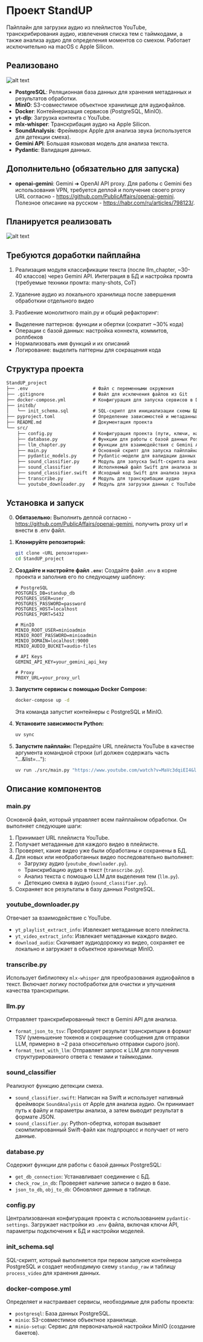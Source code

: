 # Проект StandUP

Пайплайн для загрузки аудио из плейлистов YouTube, транскрибирования аудио, извлечения списка тем с таймкодами, а также анализа аудио для определения моментов со смехом.
Работает исключительно на macOS с Apple Silicon.

## Реализовано

![alt text](image-2.png)

*   **PostgreSQL**: Реляционная база данных для хранения метаданных и результатов обработки.
*   **MinIO**: S3-совместимое объектное хранилище для аудиофайлов.
*   **Docker**: Контейнеризация сервисов (PostgreSQL, MinIO).
*   **yt-dlp**: Загрузка контента с YouTube.
*   **mlx-whisper**: Транскрибация аудио на Apple Silicon.
*   **SoundAnalysis**: Фреймворк Apple для анализа звука (используется для детекции смеха).
*   **Gemini API**: Большая языковая модель для анализа текста.
*   **Pydantic**: Валидация данных.

## Дополнительно (обязательно для запуска)
*   **openai-gemini**: Gemini ➜ OpenAI API proxy. Для работы с Gemini без использования VPN, требуется деплой и получение своего proxy URL согласно - https://github.com/PublicAffairs/openai-gemini. Полезное описание на русском - https://habr.com/ru/articles/798123/.

## Планируется реализовать

![alt text](image-1.png)


## Требуются доработки пайплайна

1. Реализация модуля классификации текста (после llm_chapter, ~30-40 классов) через Gemini API. Интеграция в БД и настройка промта (требуемые техники промта: many-shots, CoT)

2. Удаление аудио из локального хранилища после завершения обработкии отдельного видео

3. Разбиение монолитного main.py и общий рефакторинг:
- Выделение паттернов: функции и обертки (сократит ~30% кода)
- Операции с базой данных: настройка коннекта, коммитов, роллбеков
- Нормализовать имя функций и их описаний
- Логирование: выделить паттерны для сокращения кода


## Структура проекта

```txt
StandUP_project
├── .env                        # Файл с переменными окружения
├── .gitignore                  # Файл для исключения файлов из Git
├── docker-compose.yml          # Конфигурация для запуска сервисов в Docker
├── initdb/
│   └── init_schema.sql         # SQL-скрипт для инициализации схемы БД
├── pyproject.toml              # Определение зависимостей и метаданных проекта
├── README.md                   # Документация проекта
└── src/
    ├── config.py               # Конфигурация проекта (пути, ключи, настройки)
    ├── database.py             # Функции для работы с базой данных PostgreSQL
    ├── llm_chapter.py          # Функции для взаимодействия с Gemini API
    ├── main.py                 # Основной скрипт для запуска пайплайна
    ├── pydantic_models.py      # Pydantic-модели для валидации данных
    ├── sound_classifier.py     # Модуль для запуска Swift-скрипта анализа звука
    ├── sound_classifier        # Исполняемый файл Swift для анализа звука
    ├── sound_classifier.swift  # Исходный код Swift для анализа звука
    ├── transcribe.py           # Модуль для транскрибации аудио
    └── youtube_downloader.py   # Модуль для загрузки данных с YouTube
```


## Установка и запуск
0. **Обятазельно:** Выполнить деплой согласно - https://github.com/PublicAffairs/openai-gemini, получить proxy url и внести в .env файл.

1.  **Клонируйте репозиторий:**
    ```bash
    git clone <URL репозитория>
    cd StandUP_project
    ```

2.  **Создайте и настройте файл `.env`:**
    Создайте файл `.env` в корне проекта и заполнив его по следующему шаблону:
    ```env
    # PostgreSQL
    POSTGRES_DB=standup_db
    POSTGRES_USER=user
    POSTGRES_PASSWORD=password
    POSTGRES_HOST=localhost
    POSTGRES_PORT=5432

    # MinIO
    MINIO_ROOT_USER=minioadmin
    MINIO_ROOT_PASSWORD=minioadmin
    MINIO_DOMAIN=localhost:9000
    MINIO_AUDIO_BUCKET=audio-files

    # API Keys
    GEMINI_API_KEY=your_gemini_api_key

    # Proxy
    PROXY_URL=your_proxy_url
    ```

3.  **Запустите сервисы с помощью Docker Compose:**
    ```bash
    docker-compose up -d
    ```
    Эта команда запустит контейнеры с PostgreSQL и MinIO.

4.  **Установите зависимости Python:**
    ```bash
    uv sync
    ```

5.  **Запустите пайплайн:**
    Передайте URL плейлиста YouTube в качестве аргумента командной строки (url должен содержать часть "...&list=..."):
    ```bash
    uv run ./src/main.py "https://www.youtube.com/watch?v=MaVc3dqiEI4&list=PLcQngyvNgfmLi9eyV9reNMqu-pbdKErKr"
    ```

## Описание компонентов

### main.py

Основной файл, который управляет всем пайплайном обработки. Он выполняет следующие шаги:
1.  Принимает URL плейлиста YouTube.
2.  Получает метаданные для каждого видео в плейлисте.
3.  Проверяет, какие видео уже были обработаны и сохранены в БД.
4.  Для новых или необработанных видео последовательно выполняет:
    *   Загрузку аудио (`youtube_downloader.py`).
    *   Транскрибацию аудио в текст (`transcribe.py`).
    *   Анализ текста с помощью LLM для выделения тем (`llm.py`).
    *   Детекцию смеха в аудио (`sound_classifier.py`).
5.  Сохраняет все результаты в базу данных PostgreSQL.

### youtube_downloader.py

Отвечает за взаимодействие с YouTube.
*   `yt_playlist_extract_info`: Извлекает метаданные всего плейлиста.
*   `yt_video_extract_info`: Извлекает метаданные каждого видео.
*   `download_audio`: Скачивает аудиодорожку из видео, сохраняет ее локально и загружает в объектное хранилище MinIO.

### transcribe.py

Использует библиотеку `mlx-whisper` для преобразования аудиофайлов в текст. Включает логику постобработки для очистки и улучшения качества транскрипции.

### llm.py

Отправляет транскрибированный текст в Gemini API для анализа.
*   `format_json_to_tsv`: Преобразует результат транскрипции в формат TSV (уменьшение токенов и сокращение сообщения для отправки LLM, примерно в ~2 раза относительно отправки сырого json).
*   `format_text_with_llm`: Отправляет запрос к LLM для получения структурированного ответа с темами и таймкодами.

### sound_classifier

Реализуют функцию детекции смеха.
*   `sound_classifier.swift`: Написан на Swift и использует нативный фреймворк `SoundAnalysis` от Apple для анализа аудио. Он принимает путь к файлу и параметры анализа, а затем выводит результат в формате JSON.
*   `sound_classifier.py`: Python-обертка, которая вызывает скомпилированный Swift-файл как подпроцесс и получает от него данные.

### database.py

Содержит функции для работы с базой данных PostgreSQL:
*   `get_db_connection`: Устанавливает соединение с БД.
*   `check_row_in_db`: Проверяет наличие записи о видео в базе.
*   `json_to_db`, `obj_to_db`: Обновляют данные в таблице.

### config.py

Централизованная конфигурация проекта с использованием `pydantic-settings`. Загружает настройки из `.env` файла, включая ключи API, параметры подключения к БД и настройки моделей.

### init_schema.sql

SQL-скрипт, который выполняется при первом запуске контейнера PostgreSQL и создает необходимую схему `standup_raw` и таблицу `process_video` для хранения данных.

### docker-compose.yml

Определяет и настраивает сервисы, необходимые для работы проекта:
*   `postgresql`: База данных PostgreSQL.
*   `minio`: S3-совместимое объектное хранилище.
*   `minio-setup`: Сервис для первоначальной настройки MinIO (создание бакетов).